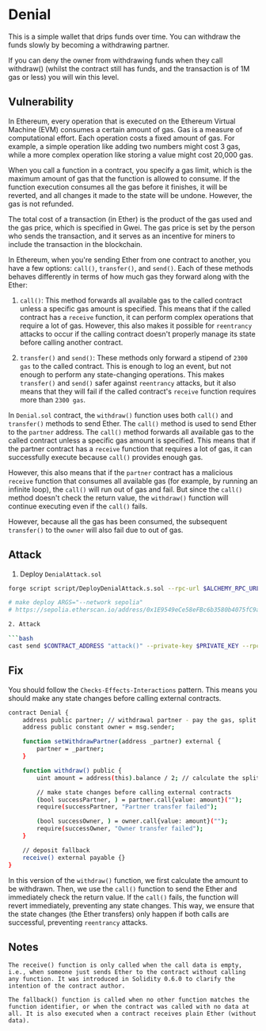 # Denial

This is a simple wallet that drips funds over time. You can withdraw the funds slowly by becoming a withdrawing partner.

If you can deny the owner from withdrawing funds when they call withdraw() (whilst the contract still has funds, and the transaction is of 1M gas or less) you will win this level.

## Vulnerability

In Ethereum, every operation that is executed on the Ethereum Virtual Machine (EVM) consumes a certain amount of gas. Gas is a measure of computational effort. Each operation costs a fixed amount of gas. For example, a simple operation like adding two numbers might cost 3 gas, while a more complex operation like storing a value might cost 20,000 gas.

When you call a function in a contract, you specify a gas limit, which is the maximum amount of gas that the function is allowed to consume. If the function execution consumes all the gas before it finishes, it will be reverted, and all changes it made to the state will be undone. However, the gas is not refunded.

The total cost of a transaction (in Ether) is the product of the gas used and the gas price, which is specified in Gwei. The gas price is set by the person who sends the transaction, and it serves as an incentive for miners to include the transaction in the blockchain.

In Ethereum, when you're sending Ether from one contract to another, you have a few options: `call()`, `transfer()`, and `send()`. Each of these methods behaves differently in terms of how much gas they forward along with the Ether:

1. `call()`: This method forwards all available gas to the called contract unless a specific gas amount is specified. This means that if the called contract has a `receive` function, it can perform complex operations that require a lot of gas. However, this also makes it possible for `reentrancy` attacks to occur if the calling contract doesn't properly manage its state before calling another contract.

2. `transfer()` and `send()`: These methods only forward a stipend of `2300 gas` to the called contract. This is enough to log an event, but not enough to perform any state-changing operations. This makes `transfer()` and `send()` safer against `reentrancy` attacks, but it also means that they will fail if the called contract's `receive` function requires more than `2300 gas`.

In `Denial.sol` contract, the `withdraw()` function uses both `call()` and `transfer()` methods to send Ether. The `call()` method is used to send Ether to the `partner` address. The `call()` method forwards all available gas to the called contract unless a specific gas amount is specified. This means that if the partner contract has a `receive` function that requires a lot of gas, it can successfully execute because `call()` provides enough gas.

However, this also means that if the `partner` contract has a malicious `receive` function that consumes all available gas (for example, by running an infinite loop), the `call()` will run out of gas and fail. But since the `call()` method doesn't check the return value, the `withdraw()` function will continue executing even if the `call()` fails. 

However, because all the gas has been consumed, the subsequent `transfer()` to the `owner` will also fail due to out of gas.

## Attack

1. Deploy `DenialAttack.sol`

```bash
forge script script/DeployDenialAttack.s.sol --rpc-url $ALCHEMY_RPC_URL --private-key $PRIVATE_KEY --broadcast --verify --etherscan-api-key $ETHERSCAN_API_KEY -vvvv --legacy

# make deploy ARGS="--network sepolia"
# https://sepolia.etherscan.io/address/0x1E9549eCe58eFBc6b3580b4075fC9a8D2eF73A53

2. Attack

```bash
cast send $CONTRACT_ADDRESS "attack()" --private-key $PRIVATE_KEY --rpc-url $ALCHEMY_RPC_URL --legacy
```

## Fix

You should follow the `Checks-Effects-Interactions` pattern. This means you should make any state changes before calling external contracts.

```bash
contract Denial {
    address public partner; // withdrawal partner - pay the gas, split the withdraw
    address public constant owner = msg.sender;

    function setWithdrawPartner(address _partner) external {
        partner = _partner;
    }

    function withdraw() public {
        uint amount = address(this).balance / 2; // calculate the split value

        // make state changes before calling external contracts
        (bool successPartner, ) = partner.call{value: amount}("");
        require(successPartner, "Partner transfer failed");

        (bool successOwner, ) = owner.call{value: amount}("");
        require(successOwner, "Owner transfer failed");
    }

    // deposit fallback
    receive() external payable {}
}
```

In this version of the `withdraw()` function, we first calculate the amount to be withdrawn. Then, we use the `call()` function to send the Ether and immediately check the return value. If the `call()` fails, the function will revert immediately, preventing any state changes. This way, we ensure that the state changes (the Ether transfers) only happen if both calls are successful, preventing `reentrancy` attacks.

## Notes
```
The receive() function is only called when the call data is empty, i.e., when someone just sends Ether to the contract without calling any function. It was introduced in Solidity 0.6.0 to clarify the intention of the contract author.

The fallback() function is called when no other function matches the function identifier, or when the contract was called with no data at all. It is also executed when a contract receives plain Ether (without data).
```
